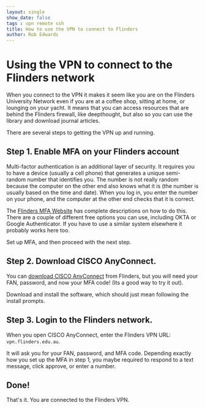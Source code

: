 ```yaml
---
layout: single
show_date: false
tags : vpn remote ssh
title: How to use the VPN to connect to Flinders
author: Rob Edwards
---
```


# Using the VPN to connect to the Flinders network

When you connect to the VPN it makes it seem like you are on the Flinders University Network even if you are at a coffee shop, sitting at home, or lounging on your yacht. It means that you can access resources that are behind the Flinders firewall, like deepthought, but also so you can use the library and download journal articles.

There are several steps to getting the VPN up and running.

## Step 1. Enable MFA on your Flinders account

Multi-factor authentication is an additional layer of security. It requires you to have a device (usually a cell phone) that generates a unique semi-random number that identifies you. The number is not really random because the computer on the other end also knows what it is (the number is usually based on the time and date). When you log in, you enter the number on your phone, and the computer at the other end checks that it is correct.

The [Flinders MFA Website](https://students.flinders.edu.au/support/computing/mfa) has complete descriptions on how to do this. There are a couple of different free options you can use, including OKTA or Google Authenticator. If you have to use a similar system elsewhere it probably works here too.

Set up MFA, and then proceed with the next step.

## Step 2. Download CISCO AnyConnect. 

You can [download CISCO AnyConnect](https://vpn.flinders.edu.au/) from Flinders, but you will need your FAN, password, and now your MFA code! (Its a good way to try it out).

Download and install the software, which should just mean following the install prompts.


## Step 3. Login to the Flinders network.

When you open CISCO AnyConnect, enter the Flinders VPN URL: `vpn.flinders.edu.au`.

It will ask you for your FAN, password, and MFA code. Depending exactly how you set up the MFA in step 1, you maybe required to respond to a text message, click approve, or enter a number.


## Done!

That's it. You are connected to the Flinders VPN.




